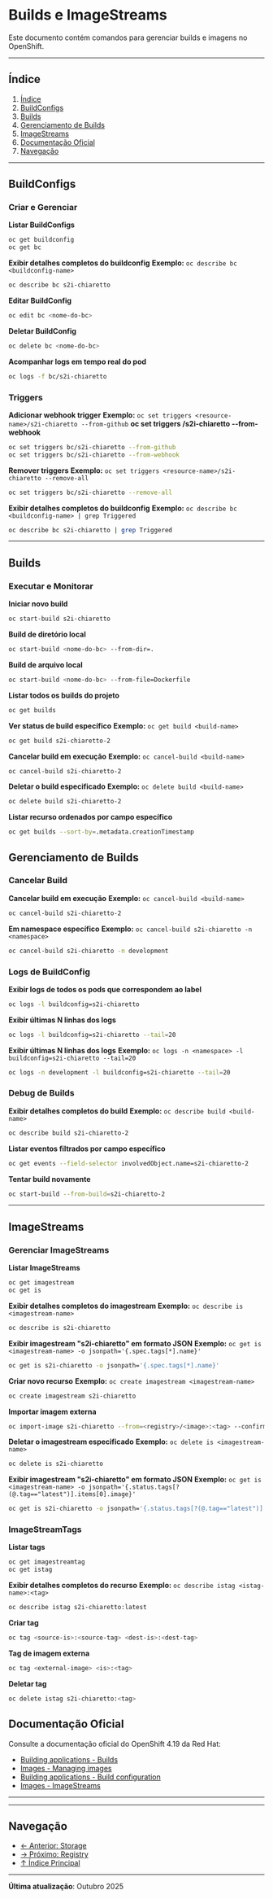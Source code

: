 # Builds e ImageStreams

Este documento contém comandos para gerenciar builds e imagens no OpenShift.

---

## Índice

1. [Índice](#índice)
2. [BuildConfigs](#buildconfigs)
3. [Builds](#builds)
4. [Gerenciamento de Builds](#gerenciamento-de-builds)
5. [ImageStreams](#imagestreams)
6. [Documentação Oficial](#documentação-oficial)
7. [Navegação](#navegação)
---

## BuildConfigs

### Criar e Gerenciar
**Listar BuildConfigs**

```bash
oc get buildconfig
oc get bc
```

**Exibir detalhes completos do buildconfig**
**Exemplo:** `oc describe bc <buildconfig-name>`

```bash
oc describe bc s2i-chiaretto
```

**Editar BuildConfig**

```bash ignore-test
oc edit bc <nome-do-bc>
```

**Deletar BuildConfig**

```bash ignore-test
oc delete bc <nome-do-bc>
```

**Acompanhar logs em tempo real do pod**

```bash ignore-test
oc logs -f bc/s2i-chiaretto
```

### Triggers
**Adicionar webhook trigger**
**Exemplo:** `oc set triggers <resource-name>/s2i-chiaretto --from-github`
**oc set triggers <resource-name>/s2i-chiaretto --from-webhook**

```bash
oc set triggers bc/s2i-chiaretto --from-github
oc set triggers bc/s2i-chiaretto --from-webhook
```

**Remover triggers**
**Exemplo:** `oc set triggers <resource-name>/s2i-chiaretto --remove-all`

```bash
oc set triggers bc/s2i-chiaretto --remove-all
```

**Exibir detalhes completos do buildconfig**
**Exemplo:** `oc describe bc <buildconfig-name> | grep Triggered`

```bash
oc describe bc s2i-chiaretto | grep Triggered
```

---

## Builds

### Executar e Monitorar
**Iniciar novo build**

```bash
oc start-build s2i-chiaretto
```

**Build de diretório local**

```bash ignore-test
oc start-build <nome-do-bc> --from-dir=.
```

**Build de arquivo local**

```bash ignore-test
oc start-build <nome-do-bc> --from-file=Dockerfile
```

**Listar todos os builds do projeto**

```bash
oc get builds
```

**Ver status de build específico**
**Exemplo:** `oc get build <build-name>`

```bash ignore-test
oc get build s2i-chiaretto-2
```

**Cancelar build em execução**
**Exemplo:** `oc cancel-build <build-name>`

```bash ignore-test
oc cancel-build s2i-chiaretto-2
```

**Deletar o build especificado**
**Exemplo:** `oc delete build <build-name>`

```bash ignore-test
oc delete build s2i-chiaretto-2
```

**Listar recurso ordenados por campo específico**

```bash
oc get builds --sort-by=.metadata.creationTimestamp
```


## Gerenciamento de Builds

### Cancelar Build
**Cancelar build em execução**
**Exemplo:** `oc cancel-build <build-name>`

```bash ignore-test
oc cancel-build s2i-chiaretto-2
```

**Em namespace específico**
**Exemplo:** `oc cancel-build s2i-chiaretto -n <namespace>`

```bash ignore-test
oc cancel-build s2i-chiaretto -n development
```

### Logs de BuildConfig
**Exibir logs de todos os pods que correspondem ao label**

```bash
oc logs -l buildconfig=s2i-chiaretto
```

**Exibir últimas N linhas dos logs**

```bash
oc logs -l buildconfig=s2i-chiaretto --tail=20
```

**Exibir últimas N linhas dos logs**
**Exemplo:** `oc logs -n <namespace> -l buildconfig=s2i-chiaretto --tail=20`

```bash
oc logs -n development -l buildconfig=s2i-chiaretto --tail=20
```


### Debug de Builds
**Exibir detalhes completos do build**
**Exemplo:** `oc describe build <build-name>`

```bash ignore-test
oc describe build s2i-chiaretto-2
```

**Listar eventos filtrados por campo específico**

```bash ignore-test
oc get events --field-selector involvedObject.name=s2i-chiaretto-2
```

**Tentar build novamente**

```bash ignore-test
oc start-build --from-build=s2i-chiaretto-2
```

---

## ImageStreams

### Gerenciar ImageStreams
**Listar ImageStreams**

```bash
oc get imagestream
oc get is
```

**Exibir detalhes completos do imagestream**
**Exemplo:** `oc describe is <imagestream-name>`

```bash
oc describe is s2i-chiaretto
```

**Exibir imagestream "s2i-chiaretto" em formato JSON**
**Exemplo:** `oc get is <imagestream-name> -o jsonpath='{.spec.tags[*].name}'`

```bash
oc get is s2i-chiaretto -o jsonpath='{.spec.tags[*].name}'
```

**Criar novo recurso**
**Exemplo:** `oc create imagestream <imagestream-name>`

```bash ignore-test
oc create imagestream s2i-chiaretto
```

**Importar imagem externa**

```bash ignore-test
oc import-image s2i-chiaretto --from=<registry>/<image>:<tag> --confirm
```

**Deletar o imagestream especificado**
**Exemplo:** `oc delete is <imagestream-name>`

```bash ignore-test
oc delete is s2i-chiaretto
```

**Exibir imagestream "s2i-chiaretto" em formato JSON**
**Exemplo:** `oc get is <imagestream-name> -o jsonpath='{.status.tags[?(@.tag=="latest")].items[0].image}'`

```bash ignore-test
oc get is s2i-chiaretto -o jsonpath='{.status.tags[?(@.tag=="latest")].items[0].image}'
```

### ImageStreamTags
**Listar tags**

```bash
oc get imagestreamtag
oc get istag
```

**Exibir detalhes completos do recurso**
**Exemplo:** `oc describe istag <istag-name>:<tag>`

```bash ignore-test
oc describe istag s2i-chiaretto:latest
```

**Criar tag**

```bash ignore-test
oc tag <source-is>:<source-tag> <dest-is>:<dest-tag>
```

**Tag de imagem externa**

```bash ignore-test
oc tag <external-image> <is>:<tag>
```

**Deletar tag**

```bash ignore-test
oc delete istag s2i-chiaretto:<tag>
```

## Documentação Oficial

Consulte a documentação oficial do OpenShift 4.19 da Red Hat:

- <a href="https://docs.redhat.com/en/documentation/openshift_container_platform/4.19/html/building_applications">Building applications - Builds</a>
- <a href="https://docs.redhat.com/en/documentation/openshift_container_platform/4.19/html/images">Images - Managing images</a>
- <a href="https://docs.redhat.com/en/documentation/openshift_container_platform/4.19/html/building_applications">Building applications - Build configuration</a>
- <a href="https://docs.redhat.com/en/documentation/openshift_container_platform/4.19/html/images">Images - ImageStreams</a>
---

---

## Navegação

- [← Anterior: Storage](08-storage.md)
- [→ Próximo: Registry](10-registry-imagens.md)
- [↑ Índice Principal](README.md)

---

**Última atualização**: Outubro 2025
